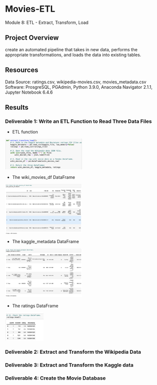# Movies-ETL
Module 8: ETL - Extract, Transform, Load

## Project Overview
create an automated pipeline that takes in new data, performs the appropriate transformations, and loads the data into existing tables. 

## Resources
Data Source: ratings.csv, wikipedia-movies.csv, movies_metadata.csv
Software: ProsgreSQL, PGAdmin, Python 3.9.0, Anaconda Navigator 2.1.1, Jupyter Notebook 6.4.6

## Results
### Deliverable 1: Write an ETL Function to Read Three Data Files
- ETL function 
<img src="Images/D1img1.png" width="50%" height="50%">

- The wiki_movies_df DataFrame
<img src="Images/D1img2.png" width="50%" height="50%">

- The kaggle_metadata DataFrame
<img src="Images/D1img3.png" width="50%" height="50%">

- The ratings DataFrame
<img src="Images/D1img4.png" width="25%" height="25%">

### Deliverable 2: Extract and Transform the Wikipedia Data
### Deliverable 3: Extract and Transform the Kaggle data
### Deliverable 4: Create the Movie Database
